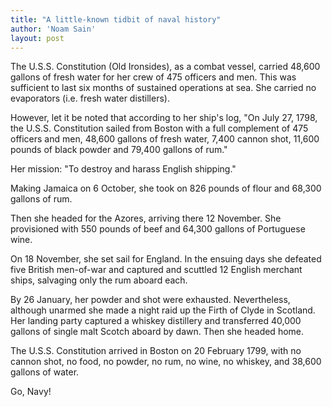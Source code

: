 ```yaml
---
title: "A little-known tidbit of naval history"
author: 'Noam Sain'
layout: post
---
```


The U.S.S. Constitution (Old Ironsides), as a combat vessel, carried 48,600 gallons of fresh water for her crew of 475 officers and men. This was sufficient to last six months of sustained operations at sea. She carried no evaporators (i.e. fresh water distillers).

However, let it be noted that according to her ship's log, "On July 27, 1798, the U.S.S. Constitution sailed from Boston with a full complement of 475 officers and men, 48,600 gallons of fresh water, 7,400 cannon shot, 11,600 pounds of black powder and 79,400 gallons of rum."

Her mission: "To destroy and harass English shipping."

Making Jamaica on 6 October, she took on 826 pounds of flour and 68,300 gallons of rum.

Then she headed for the Azores, arriving there 12 November. She provisioned with 550 pounds of beef and 64,300 gallons of Portuguese wine.

On 18 November, she set sail for England. In the ensuing days she defeated five British men-of-war and captured and scuttled 12 English merchant ships, salvaging only the rum aboard each.

By 26 January, her powder and shot were exhausted. Nevertheless, although unarmed she made a night raid up the Firth of Clyde in Scotland. Her landing party captured a whiskey distillery and transferred 40,000 gallons of single malt Scotch aboard by dawn. Then she headed home.

The U.S.S. Constitution arrived in Boston on 20 February 1799, with no cannon shot, no food, no powder, no rum, no wine, no whiskey, and 38,600 gallons of water.

Go, Navy!